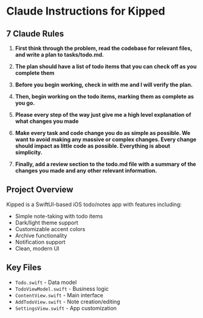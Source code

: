 # Claude Instructions for Kipped

## 7 Claude Rules

1. **First think through the problem, read the codebase for relevant files, and write a plan to tasks/todo.md.**

2. **The plan should have a list of todo items that you can check off as you complete them**

3. **Before you begin working, check in with me and I will verify the plan.**

4. **Then, begin working on the todo items, marking them as complete as you go.**

5. **Please every step of the way just give me a high level explanation of what changes you made**

6. **Make every task and code change you do as simple as possible. We want to avoid making any massive or complex changes. Every change should impact as little code as possible. Everything is about simplicity.**

7. **Finally, add a review section to the todo.md file with a summary of the changes you made and any other relevant information.**

## Project Overview

Kipped is a SwiftUI-based iOS todo/notes app with features including:
- Simple note-taking with todo items
- Dark/light theme support
- Customizable accent colors
- Archive functionality
- Notification support
- Clean, modern UI

## Key Files
- `Todo.swift` - Data model
- `TodoViewModel.swift` - Business logic
- `ContentView.swift` - Main interface
- `AddTodoView.swift` - Note creation/editing
- `SettingsView.swift` - App customization